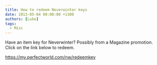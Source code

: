 ```yaml
---
title: How to redeem Neverwinter keys
date: 2013-05-04 00:00:00 +1300
authors: [Luke]
tags:
  - Misc
---
```


Have an item key for Neverwinter? Possibly from a Magazine promotion. Click on the link below to redeem.

<a title="Neverwinter_RedeemKey" href="https://my.perfectworld.com/nw/redeemkey" target="_blank">https://my.perfectworld.com/nw/redeemkey</a>